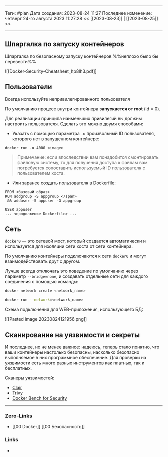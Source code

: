 ___
Теги: #plan 
Дата создания: 2023-08-24 11:27 
Последнее изменение: четверг 24-го августа 2023 11:27:28
<< [[2023-08-23]] | [[2023-08-25]] >> 
___
## Шпаргалка по запуску контейнеров

Шпаргалка по безопасному запуску контейнеров %%неплохо было бы перевести%%

![[Docker-Security-Cheatsheet_hp8lh3.pdf]]

## Пользователи

Всегда используйте непривилегированного пользователя

По умолчанию процесс внутри контейнера **запускается от root** (id = 0).

Для реализации принципа наименьших привилегий вы должны настроить пользователя. Сделать это можно двумя способами:

- Указать с помощью параметра `-u` произвольный ID пользователя, которого нет в запущенном контейнере:
    

```
docker run -u 4000 <image>
```

> Примечание: если впоследствии вам понадобится смонтировать файловую систему, то для получения доступа к файлам вам потребуется сопоставить используемый ID пользователя с пользователем хоста.

- Или заранее создать пользователя в Dockerfile:

```
FROM <базовый образ>
RUN addgroup -S appgroup </span>
 && adduser -S appuser -G appgroup 

USER appuser
... <продолжение Dockerfile> ...
```
## Сеть

`docker0` — это сетевой мост, который создается автоматически и используется для изоляции сети хоста от сети контейнера.

По умолчанию контейнеры подключаются к сети `docker0` и могут взаимодействовать друг с другом.

Лучше всегда отключать это поведение по умолчанию через параметр `--bridge=none`, и создавать отдельные сети для каждого соединения с помощью команды:

```bash
docker network create <network_name>

docker run --network=<network_name>
```

Схема подключения для WEB-приложения, использующего БД:

![[Pasted image 20230824121956.png]]
## Сканирование на уязвимости и секреты

И последнее, но не менее важное: надеюсь, теперь стало понятно, что ваши контейнеры настолько безопасны, насколько безопасно выполняемое в них программное обеспечение. Для проверки на уязвимости есть много разных инструментов как платных, так и бесплатных.

Сканеры уязвимостей:
- [Clair](https://github.com/quay/clair)
- [Trivy](https://github.com/aquasecurity/trivy)
- [Docker Bench for Security](https://github.com/docker/docker-bench-security)


___
### Zero-Links
- [[00 Docker]] [[00 Безопасность]]

### Links
- 
